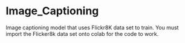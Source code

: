 # Image_Captioning

Image captioning model that uses Flickr8K data set to train. You must import the Flicker8k data set onto colab for the code to work.
